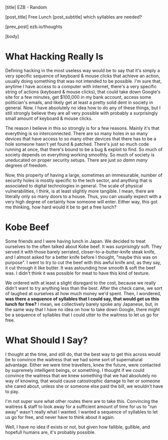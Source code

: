 [title] EZB - Random

[post_title] Free Lunch
[post_subtitle] which syllables are needed?

[prev_post] ezb.io/thoughts

[body]
# What Hacking Really Is
Defining hacking in the most useless way would be to say that it's simply
a very specific sequence of keyboard & mouse clicks that achieve an action,
usually doing something that was not intended to be possible. I'm sure that,
anytime I have access to a computer with internet, there's a very specific
string of actions (keyboard & mouse clicks), that could take down Google's
site for a few minutes, get $100,000 in my bank account, access some
politician's emails, and likely get at least a pretty solid dent in society
in general. Now, I have absolutely no idea how to do any of these things,
but I still strongly believe they are all very possible with probably a
surprisingly small amount of keyboard & mouse clicks.

The reason I believe in this so strongly is for a few reasons. Mainly it's that
everything is so interconnected. There are so many holes in so many devices
that have access to so many other devices that there has to be a hole someone
hasn't yet found & patched. There's just so much code running at once, that
there's bound to be a bug & exploit to find. So much of society depends on
everything working smoothly. So much of society is uneducated on proper
security setups. There are just _so damn many_ degrees of freedom.

Now, this property of having a large, sometimes an immesurable, number of
security holes is mostly specific to the tech sector, and anything that is
associated to digital technologies in general. The scale of physical
vulnerabilities, I think, is at least slightly more tangible. I mean, there
are literally only so many doors to a house. Thus, you can usually expect
with a very high degree of certainty how someone will enter. Either way,
this got me thinking, how hard would it be to get a free lunch?

# Kobe Beef
Some friends and I were having lunch in Japan. We decided to treat ourselves
to the often talked about Kobe beef. It was _surprisingly_ soft. They served
it with those barely serrated, closer-to-a-butter-knife steak knife, and I
almost asked for a better knife before I thought, "maybe this was on purpose".
I went to try to cut the beef with this awful knife and, as they say, it cut
through it like butter. It was astounding how smooth & soft the beef was. I
didn't think it was possible for meat to have this kind of texture.

We ordered with at least a slight disregard to the cost, because we really
didn't want to try anything less than the best. After the check came, we
sort of laughed at ourselves at how much money we'd spent. Then, I wondered,
**was there a sequence of syllables that I could say, that would get us this lunch
for free?** I mean, we collectively barely spoke any Japanese, but, in the
same way that I have no idea on how to take down Google, there might be a
sequence of syllables that I could utter to the waitress to let us go for free.

# What Should I Say?
I thought at the time, and still do, that the best way to get this across would
be to convince the waitress that we had some sort of supernatural advantage.
Either we were time travellers, knew the future, were contacted by supremely
intelligent beings, or something. I thought if we could convince the waitress
that we knew something that we had absolutely no way of knowing, that would
cause catostrophic damage to her or someone she cared about, unless she or
someone else paid the bill, we wouldn't have to pay.

I'm not super sure what other routes there are to take this. Convincing the
waitress & staff to look away for a sufficient amount of time for us to
"run away" wasn't really what I wanted. I wanted a sequence of syllables
to let us go for free, and never have to think about it again.

Well, I have no idea if exists or not, but given how fallible, gullible, and
hopefull humans are, it's probably possible.

